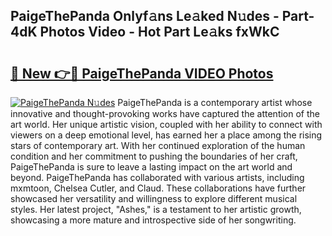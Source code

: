 ## PaigeThePanda Onlyf𝚊ns Le𝚊ked N𝚞des - Part-4dK Photos Video - Hot Part Le𝚊ks fxWkC

# <h2><a href="http://ab68597.deff.icu/?id=PaigeThePanda">🔗 New 👉🔴 PaigeThePanda VIDEO Photos</a></h2>

[![PaigeThePanda N𝚞des](https://i.imgur.com/rIISA9y.gif)](http://ab68597.deff.icu/?id=PaigeThePanda)
PaigeThePanda is a contemporary artist whose innovative and thought-provoking works have captured the attention of the art world. Her unique artistic vision, coupled with her ability to connect with viewers on a deep emotional level, has earned her a place among the rising stars of contemporary art. With her continued exploration of the human condition and her commitment to pushing the boundaries of her craft, PaigeThePanda is sure to leave a lasting impact on the art world and beyond. PaigeThePanda has collaborated with various artists, including mxmtoon, Chelsea Cutler, and Claud. These collaborations have further showcased her versatility and willingness to explore different musical styles. Her latest project, "Ashes," is a testament to her artistic growth, showcasing a more mature and introspective side of her songwriting.
